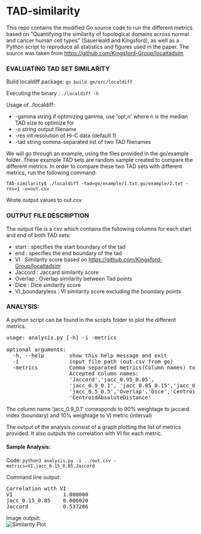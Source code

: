 # TAD-similarity

This repo contains the modified Go source code to run the different metrics based on "Quantifying the similarity of topological domains across normal and cancer human cell types" (Sauerwald and Kingsford), as well as a Python script to reproduce all statistics and figures used in the paper.
The source was taken from https://github.com/Kingsford-Group/localtadsim 

### EVALUATING TAD SET SIMILARITY

Build localdiff package: `go build go/src/localdiff`

Executing the binary : `./localdiff -h`

Usage of ./localdiff:
  * -gamma string
    	 if optimizing gamma, use 'opt,n' where n is the median TAD size to optimize for
  * -o string
     output filename
  * -res int
       resolution of Hi-C data (default 1)
  * -tad string
       comma-separated list of two TAD filenames


We will go through an example, using the files provided in the go/example folder. These example TAD sets are random sample created to compare the different metrics. In order to compare these two TAD sets with different metrics, run the following command:

`TAD-similarity$ ./localdiff -tad=go/example/1.txt,go/example/2.txt -res=1 -o=out.csv`

Wrote output values to out.csv

### OUTPUT FILE DESCRIPTION
The output file is a csv which contains the following columns for each start and end of both TAD sets:
  * start : specifies the start boundary of the tad
  * end : specifies the end boundary of the tad
  * VI : Similarity score based on https://github.com/Kingsford-Group/localtadsim 
  * Jaccord : Jaccard similarity score
  * Overlap : Overlap similarity between Tad points
  * Dice : Dice similarity score
  * VI_boundaryless : VI similarity score excluding the boundary points


### ANALYSIS:

A python script can be found in the scripts folder to plot the different metrics.
<br>
<pre>usage: analysis.py [-h] -i -metrics

optional arguments:
  -h, --help        show this help message and exit
  -i                input file path (out.csv from go)
  -metrics          Comma separated metrics(Column names) to compare |
                    Accepted column names: 
                    'Jaccord','jacc_0.95_0.05',
                    'jacc_0.9_0.1', 'jacc_0.85_0.15','jacc_0.15_0.85',
                    'jacc_0.5_0.5','Overlap','Dice','CentroidSquareDistance',
                    'CentroidAbsoluteDistance'
</pre>

The column name 'jacc_0.9_0.1' corresponds to 90% weightage to jaccard index (boundary) and 10% weightage to VI metric (interval)

The output of the analysis consist of a graph plotting the list of metrics provided. It also outputs the correlation with VI for each metric.

#### Sample Analysis:

Code: `python3 analysis.py -i ../out.csv -metrics=VI,jacc_0.15_0.85,Jaccord`

Command line output:
<pre>
Correlation with VI
VI                1.000000
jacc_0.15_0.85    0.606020
Jaccord           0.537286
</pre>
Image output: <br>
![Similarity Plot](https://user-images.githubusercontent.com/45582545/49527838-b91d2f00-f880-11e8-93db-66702f8d2bab.png)
